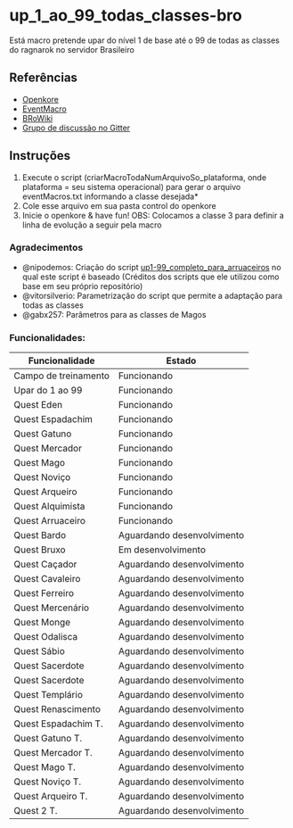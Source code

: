 # up_1_ao_99_todas_classes-bro
Está macro pretende upar do nível 1 de base até o 99 de todas as classes do ragnarok no servidor Brasileiro

## Referências
- [Openkore](http://openkore.com/index.php/Main_Page)
- [EventMacro](http://openkore.com/index.php/EventMacro)
- [BRoWiki](http://browiki.org/wiki/P%C3%A1gina_principal)
- [Grupo de discussão no Gitter](https://gitter.im/eventMacro-up-todas-as-classes/Lobby)

## Instruções
1. Execute o script (criarMacroTodaNumArquivoSo_plataforma, onde plataforma = seu sistema operacional) para gerar o arquivo eventMacros.txt informando a classe desejada*
2. Cole esse arquivo em sua pasta control do openkore
3. Inicie o openkore & have fun!
OBS: Colocamos a classe 3 para definir a linha de evolução a seguir pela macro

### Agradecimentos
- @nipodemos: Criação do script [up1-99_completo_para_arruaceiros](https://github.com/Nipodemos/up1-99_completo_para_arrauceiros) no qual este script é baseado (Créditos dos scripts que ele utilizou como base em seu próprio repositório)
- @vitorsilverio: Parametrização do script que permite a adaptação para todas as classes
- @gabx257: Parâmetros para as classes de Magos
  

### Funcionalidades:
| Funcionalidade | Estado |
|----------------|--------|
|Campo de treinamento|Funcionando|
|Upar do 1 ao 99|Funcionando|
|Quest Eden|Funcionando|
|Quest Espadachim|Funcionando|
|Quest Gatuno|Funcionando|
|Quest Mercador|Funcionando|
|Quest Mago|Funcionando|
|Quest Noviço|Funcionando|
|Quest Arqueiro|Funcionando|
|Quest Alquimista|Funcionando|
|Quest Arruaceiro|Funcionando|
|Quest Bardo|Aguardando desenvolvimento|
|Quest Bruxo|Em desenvolvimento|
|Quest Caçador|Aguardando desenvolvimento|
|Quest Cavaleiro|Aguardando desenvolvimento|
|Quest Ferreiro|Aguardando desenvolvimento|
|Quest Mercenário|Aguardando desenvolvimento|
|Quest Monge|Aguardando desenvolvimento|
|Quest Odalisca|Aguardando desenvolvimento|
|Quest Sábio|Aguardando desenvolvimento|
|Quest Sacerdote|Aguardando desenvolvimento|
|Quest Sacerdote|Aguardando desenvolvimento|
|Quest Templário|Aguardando desenvolvimento|
|Quest Renascimento|Aguardando desenvolvimento|
|Quest Espadachim T.|Aguardando desenvolvimento|
|Quest Gatuno T.|Aguardando desenvolvimento|
|Quest Mercador T.|Aguardando desenvolvimento|
|Quest Mago T.|Aguardando desenvolvimento|
|Quest Noviço T.|Aguardando desenvolvimento|
|Quest Arqueiro T.|Aguardando desenvolvimento|
|Quest 2 T.|Aguardando desenvolvimento|
